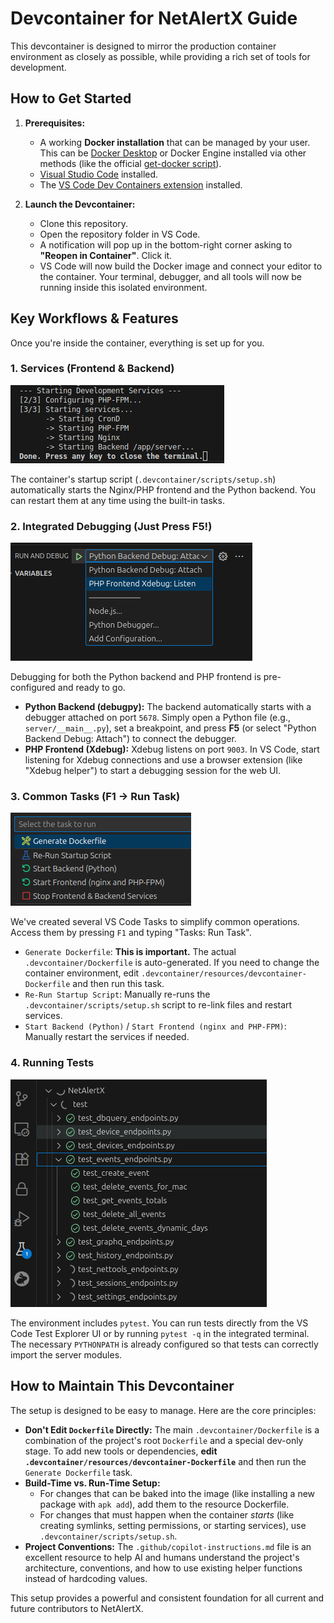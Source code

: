# Devcontainer for NetAlertX Guide

This devcontainer is designed to mirror the production container environment as closely as possible, while providing a rich set of tools for development.

## How to Get Started

1.  **Prerequisites:**
    * A working **Docker installation** that can be managed by your user. This can be [Docker Desktop](https://www.docker.com/products/docker-desktop/) or Docker Engine installed via other methods (like the official [get-docker script](https://get.docker.com)).
    * [Visual Studio Code](https://code.visualstudio.com/) installed.
    * The [VS Code Dev Containers extension](https://marketplace.visualstudio.com/items?itemName=ms-vscode-remote.remote-containers) installed.

2.  **Launch the Devcontainer:**
    * Clone this repository.
    * Open the repository folder in VS Code.
    * A notification will pop up in the bottom-right corner asking to **"Reopen in Container"**. Click it.
    * VS Code will now build the Docker image and connect your editor to the container. Your terminal, debugger, and all tools will now be running inside this isolated environment.

## Key Workflows & Features

Once you're inside the container, everything is set up for you.

### 1. Services (Frontend & Backend)

![Services](./img/DEV/devcontainer_1.png)

The container's startup script (`.devcontainer/scripts/setup.sh`) automatically starts the Nginx/PHP frontend and the Python backend. You can restart them at any time using the built-in tasks.

### 2. Integrated Debugging (Just Press F5!)

![Debugging](./img/DEV/devcontainer_2.png)

Debugging for both the Python backend and PHP frontend is pre-configured and ready to go.

* **Python Backend (debugpy):** The backend automatically starts with a debugger attached on port `5678`. Simply open a Python file (e.g., `server/__main__.py`), set a breakpoint, and press **F5** (or select "Python Backend Debug: Attach") to connect the debugger.
* **PHP Frontend (Xdebug):** Xdebug listens on port `9003`. In VS Code, start listening for Xdebug connections and use a browser extension (like "Xdebug helper") to start a debugging session for the web UI.

### 3. Common Tasks (F1 -> Run Task)

![Common tasks](./img/DEV/devcontainer_3.png)

We've created several VS Code Tasks to simplify common operations. Access them by pressing `F1` and typing "Tasks: Run Task".

* `Generate Dockerfile`: **This is important.** The actual `.devcontainer/Dockerfile` is auto-generated. If you need to change the container environment, edit `.devcontainer/resources/devcontainer-Dockerfile` and then run this task.
* `Re-Run Startup Script`: Manually re-runs the `.devcontainer/scripts/setup.sh` script to re-link files and restart services.
* `Start Backend (Python)` / `Start Frontend (nginx and PHP-FPM)`: Manually restart the services if needed.

### 4. Running Tests

![Running tests](./img/DEV/devcontainer_4.png)

The environment includes `pytest`. You can run tests directly from the VS Code Test Explorer UI or by running `pytest -q` in the integrated terminal. The necessary `PYTHONPATH` is already configured so that tests can correctly import the server modules.

## How to Maintain This Devcontainer

The setup is designed to be easy to manage. Here are the core principles:

* **Don't Edit `Dockerfile` Directly:** The main `.devcontainer/Dockerfile` is a combination of the project's root `Dockerfile` and a special dev-only stage. To add new tools or dependencies, **edit `.devcontainer/resources/devcontainer-Dockerfile`** and then run the `Generate Dockerfile` task.
* **Build-Time vs. Run-Time Setup:**
    * For changes that can be baked into the image (like installing a new package with `apk add`), add them to the resource Dockerfile.
    * For changes that must happen when the container *starts* (like creating symlinks, setting permissions, or starting services), use `.devcontainer/scripts/setup.sh`.
* **Project Conventions:** The `.github/copilot-instructions.md` file is an excellent resource to help AI and humans understand the project's architecture, conventions, and how to use existing helper functions instead of hardcoding values.

This setup provides a powerful and consistent foundation for all current and future contributors to NetAlertX.